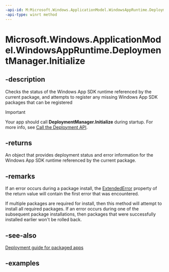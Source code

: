 ```yaml
---
-api-id: M:Microsoft.Windows.ApplicationModel.WindowsAppRuntime.DeploymentManager.Initialize
-api-type: winrt method
---
```


# Microsoft.Windows.ApplicationModel.WindowsAppRuntime.DeploymentManager.Initialize

<!--
public static Microsoft.Windows.ApplicationModel.WindowsAppRuntime.DeploymentResult Initialize ();
-->


## -description

Checks the status of the Windows App SDK runtime referenced by the current package, and attempts to register any missing Windows App SDK packages that can be registered

> [!IMPORTANT]
> Your app should call **DeploymentManager.Initialize** during startup. For more info, see [Call the Deployment API](/windows/apps/windows-app-sdk/deploy-packaged-apps#call-the-deployment-api).

## -returns

An object that provides deployment status and error information for the Windows App SDK runtime referenced by the current package.

## -remarks

If an error occurs during a package install, the [ExtendedError](deploymentresult_extendederror.md) property of the return value will contain the first error that was encountered.

If multiple packages are required for install, then this method will attempt to install all required packages. If an error occurs during one of the subsequent package installations, then packages that were successfully installed earlier won't be rolled back.

## -see-also

[Deployment guide for packaged apps](/windows/apps/windows-app-sdk/deploy-packaged-apps)

## -examples
